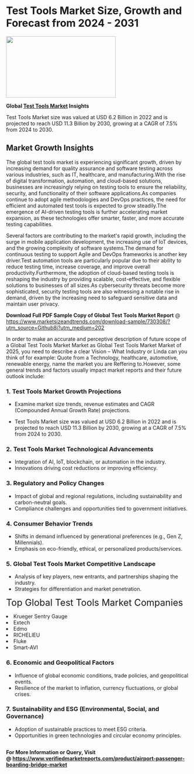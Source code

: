 <H1>Test Tools Market Size, Growth and Forecast from 2024 - 2031</H1><img class="aligncenter size-medium wp-image-584254" src="https://thirdeyenews.in/wp-content/uploads/2024/09/Global-Market-Research-300x168.jpeg" alt="" width="300" height="168" /><p><strong>Global&nbsp;<a href="https://www.marketsizeandtrends.com/download-sample/730308/?utm_source=Github8j?utm_medium=202">Test Tools Market</a> Insights</strong></p><p>Test Tools Market size was valued at USD 6.2 Billion in 2022 and is projected to reach USD 11.3 Billion by 2030, growing at a CAGR of 7.5% from 2024 to 2030.</p><p><h2>Market Growth Insights</h2> <p>The global test tools market is experiencing significant growth, driven by increasing demand for quality assurance and software testing across various industries, such as IT, healthcare, and manufacturing.With the rise of digital transformation, automation, and cloud-based solutions, businesses are increasingly relying on testing tools to ensure the reliability, security, and functionality of their software applications.As companies continue to adopt agile methodologies and DevOps practices, the need for efficient and automated test tools is expected to grow steadily.The emergence of AI-driven testing tools is further accelerating market expansion, as these technologies offer smarter, faster, and more accurate testing capabilities.</p> <p>Several factors are contributing to the market's rapid growth, including the surge in mobile application development, the increasing use of IoT devices, and the growing complexity of software systems.The demand for continuous testing to support Agile and DevOps frameworks is another key driver.Test automation tools are particularly popular due to their ability to reduce testing time, increase coverage, and improve overall productivity.Furthermore, the adoption of cloud-based testing tools is reshaping the industry by providing scalable, cost-effective, and flexible solutions to businesses of all sizes.As cybersecurity threats become more sophisticated, security testing tools are also witnessing a notable rise in demand, driven by the increasing need to safeguard sensitive data and maintain user privacy.<p><span class=""><strong>Download Full PDF Sample Copy of Global Test Tools Market Report</strong> @ <a href="https://www.marketsizeandtrends.com/download-sample/730308/?utm_source=Github8j?utm_medium=202" target="_blank">https://www.marketsizeandtrends.com/download-sample/730308/?utm_source=Github8j?utm_medium=202</a></span></p><p>In order to make an accurate and perceptive description of future scope of a Global&nbsp;Test Tools Market Market as Global&nbsp;Test Tools Market Market of 2025, you need to describe a clear Vision &ndash; What Industry or Linda can you think of for example: Quote from a Technology, healthcare, automotive, renewable energy, name the market you are Reffering to.However, some general trends and factors usually impact market reports and their future outlook include:</p><h3>1.&nbsp;<strong>Test Tools Market Growth Projections</strong></h3><ul><li>Examine market size trends, revenue estimates and CAGR (Compounded Annual Growth Rate) projections.</li><li><p>Test Tools Market size was valued at USD 6.2 Billion in 2022 and is projected to reach USD 11.3 Billion by 2030, growing at a CAGR of 7.5% from 2024 to 2030.</p></li></ul><h3>2.&nbsp;<strong>Test Tools Market Technological Advancements</strong></h3><ul><li>Integration of AI, IoT, blockchain, or automation in the industry.</li><li>Innovations driving cost reductions or improving efficiency.</li></ul><h3>3.&nbsp;<strong>Regulatory and Policy Changes</strong></h3><ul><li>Impact of global and regional regulations, including sustainability and carbon-neutral goals.</li><li>Compliance challenges and opportunities tied to government initiatives.</li></ul><h3>4.&nbsp;<strong>Consumer Behavior Trends</strong></h3><ul><li>Shifts in demand influenced by generational preferences (e.g., Gen Z, Millennials).</li><li>Emphasis on eco-friendly, ethical, or personalized products/services.</li></ul><h3>5.&nbsp;<strong>Global Test Tools Market Competitive Landscape</strong></h3><ul><li>Analysis of key players, new entrants, and partnerships shaping the industry.</li><li>Strategies for differentiation and market penetration.</li></ul><p data-pm-slice="1 1 []"><span style="color: inherit; font-family: inherit; font-size: 25px;">Top Global Test Tools Market Companies</span></p><div class="" data-test-id=""><p><li>Krueger Sentry Gauge</li><li> Extech</li><li> Edmo</li><li> RICHELIEU</li><li> Fluke</li><li> Smart-AVI</li></p></div><h3>6.&nbsp;<strong>Economic and Geopolitical Factors</strong></h3><ul><li>Influence of global economic conditions, trade policies, and geopolitical events.</li><li>Resilience of the market to inflation, currency fluctuations, or global crises.</li></ul><h3>7.&nbsp;<strong>Sustainability and ESG (Environmental, Social, and Governance)</strong></h3><ul><li>Adoption of sustainable practices to meet ESG criteria.</li><li>Opportunities in green technologies and circular economy principles.</li></ul><h2><strong style="font-size: 14px;">For More Information or Query, Visit @&nbsp;</strong><a style="background-color: #ffffff; font-size: 14px;" href="https://www.marketsizeandtrends.com/report/test-tools-market/" target="_blank">https://www.verifiedmarketreports.com/product/airport-passenger-boarding-bridge-market</a></h2>